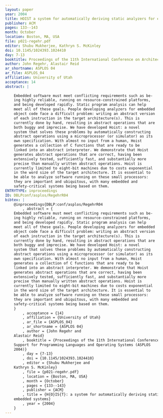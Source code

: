 ```yaml
---
layout: paper
year: 2004
title: HOIST a system for automatically deriving static analyzers for embedded systems
publisher: ACM
pages: 133--143
month: October
location: Boston, MA, USA
file: p021-regehr.pdf
editor: Shubu Mukherjee, Kathryn S. McKinley
doi: 10.1145/1024393.1024410
day: 7-13
booktitle: Proceedings of the 11th International Conference on Architectural Support for Programming Languages and Operating Systems (ASPLOS 2004)
author: John Regehr, Alastair Reid
ar_shortname: ASPLOS 04
ar_file: ASPLOS_04
affiliation: University of Utah
acceptance: 14
abstract: |
    
    Embedded software must meet conflicting requirements such as be-
    ing highly reliable, running on resource-constrained platforms,
    and being developed rapidly. Static program analysis can help
    meet all of these goals. People developing analyzers for embedded
    object code face a difficult problem: writing an abstract version
    of each instruction in the target architecture(s). This is
    currently done by hand, resulting in abstract operations that are
    both buggy and imprecise. We have developed Hoist: a novel
    system that solves these problems by automatically constructing
    abstract operations using a microprocessor (or simulator) as its
    own specification. With almost no input from a human, Hoist
    generates a collection of C functions that are ready to be
    linked into an abstract interpreter. We demonstrate that Hoist
    generates abstract operations that are correct, having been
    extensively tested, sufficiently fast, and substantially more
    precise than manually written abstract operations. Hoist is
    currently limited to eight-bit machines due to costs exponential
    in the word size of the target architecture. It is essential to
    be able to analyze software running on these small processors:
    they are important and ubiquitous, with many embedded and
    safety-critical systems being based on them.
ENTRYTYPE: inproceedings
ID: DBLPconf/asplos/RegehrR04
bibtex: |
    @inproceedings{DBLP:conf/asplos/RegehrR04
        , abstract = {
    Embedded software must meet conflicting requirements such as be-
    ing highly reliable, running on resource-constrained platforms,
    and being developed rapidly. Static program analysis can help
    meet all of these goals. People developing analyzers for embedded
    object code face a difficult problem: writing an abstract version
    of each instruction in the target architecture(s). This is
    currently done by hand, resulting in abstract operations that are
    both buggy and imprecise. We have developed Hoist: a novel
    system that solves these problems by automatically constructing
    abstract operations using a microprocessor (or simulator) as its
    own specification. With almost no input from a human, Hoist
    generates a collection of C functions that are ready to be
    linked into an abstract interpreter. We demonstrate that Hoist
    generates abstract operations that are correct, having been
    extensively tested, sufficiently fast, and substantially more
    precise than manually written abstract operations. Hoist is
    currently limited to eight-bit machines due to costs exponential
    in the word size of the target architecture. It is essential to
    be able to analyze software running on these small processors:
    they are important and ubiquitous, with many embedded and
    safety-critical systems being based on them.
    }
        , acceptance = {14}
        , affiliation = {University of Utah}
        , ar_file = {ASPLOS_04}
        , ar_shortname = {ASPLOS 04}
        , author = {John Regehr and
    Alastair Reid}
        , booktitle = {Proceedings of the 11th International Conference on Architectural
    Support for Programming Languages and Operating Systems (ASPLOS
    2004)}
        , day = {7-13}
        , doi = {10.1145/1024393.1024410}
        , editor = {Shubu Mukherjee and
    Kathryn S. McKinley}
        , file = {p021-regehr.pdf}
        , location = {Boston, MA, USA}
        , month = {October}
        , pages = {133--143}
        , publisher = {ACM}
        , title = {H{O}IS{T}: a system for automatically deriving static analyzers for
    embedded systems}
        , year = {2004}
    }
---
```

